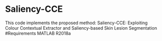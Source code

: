 # Saliency-CCE
This code implements the proposed method: Saliency-CCE: Exploiting Colour  Contextual Extractor and Saliency-based Skin Lesion Segmentation
#Requirements
MATLAB R2018a 
